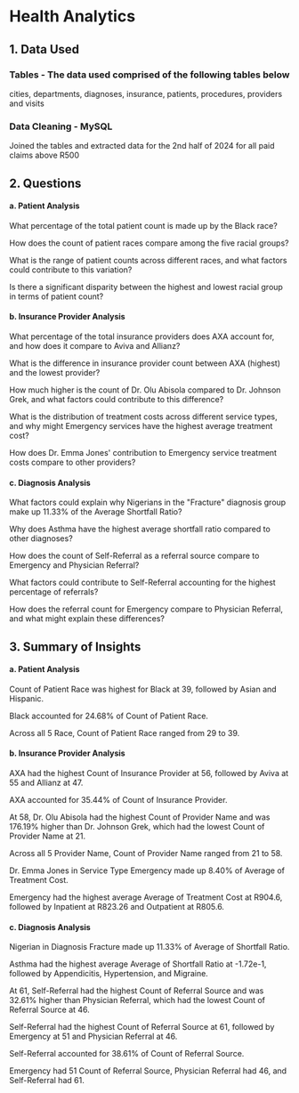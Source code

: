 # Health Analytics

## 1. Data Used
### Tables - The data used comprised of the following tables below
cities,
departments,
diagnoses,
insurance,
patients,
procedures,
providers and
visits
### Data Cleaning - MySQL
Joined the tables and extracted data for the 2nd half of 2024 for all paid claims above R500

## 2. Questions
#### a. Patient Analysis
What percentage of the total patient count is made up by the Black race?

How does the count of patient races compare among the five racial groups?

What is the range of patient counts across different races, and what factors could contribute to this variation?

Is there a significant disparity between the highest and lowest racial group in terms of patient count?

#### b. Insurance Provider Analysis
What percentage of the total insurance providers does AXA account for, and how does it compare to Aviva and Allianz?

What is the difference in insurance provider count between AXA (highest) and the lowest provider?

How much higher is the count of Dr. Olu Abisola compared to Dr. Johnson Grek, and what factors could contribute to this difference?

What is the distribution of treatment costs across different service types, and why might Emergency services have the highest average treatment cost?

How does Dr. Emma Jones' contribution to Emergency service treatment costs compare to other providers?

#### c. Diagnosis Analysis
What factors could explain why Nigerians in the "Fracture" diagnosis group make up 11.33% of the Average Shortfall Ratio?

Why does Asthma have the highest average shortfall ratio compared to other diagnoses?

How does the count of Self-Referral as a referral source compare to Emergency and Physician Referral?

What factors could contribute to Self-Referral accounting for the highest percentage of referrals?

How does the referral count for Emergency compare to Physician Referral, and what might explain these differences?

## 3. Summary of Insights
#### a. Patient Analysis
Count of Patient Race was highest for Black at 39, followed by Asian and Hispanic.

Black accounted for 24.68% of Count of Patient Race.

Across all 5 Race, Count of Patient Race ranged from 29 to 39.

#### b. Insurance Provider Analysis
AXA had the highest Count of Insurance Provider at 56, followed by Aviva at 55 and Allianz at 47.

AXA accounted for 35.44% of Count of Insurance Provider.

At 58, Dr. Olu Abisola had the highest Count of Provider Name and was 176.19% higher than Dr. Johnson Grek, which had the lowest Count of Provider Name at 21.

Across all 5 Provider Name, Count of Provider Name ranged from 21 to 58.

Dr. Emma Jones in Service Type Emergency made up 8.40% of Average of Treatment Cost.

Emergency had the highest average Average of Treatment Cost at R904.6, followed by Inpatient at R823.26 and Outpatient at R805.6.

#### c. Diagnosis Analysis
Nigerian in Diagnosis Fracture made up 11.33% of Average of Shortfall Ratio.

Asthma had the highest average Average of Shortfall Ratio at -1.72e-1, followed by Appendicitis, Hypertension, and Migraine.

At 61, Self-Referral had the highest Count of Referral Source and was 32.61% higher than Physician Referral, which had the lowest Count of Referral Source at 46.

Self-Referral had the highest Count of Referral Source at 61, followed by Emergency at 51 and Physician Referral at 46.

Self-Referral accounted for 38.61% of Count of Referral Source.

Emergency had 51 Count of Referral Source, Physician Referral had 46, and Self-Referral had 61.

